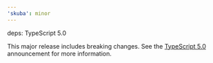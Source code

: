 ```yaml
---
'skuba': minor
---
```


deps: TypeScript 5.0

This major release includes breaking changes. See the [TypeScript 5.0](https://devblogs.microsoft.com/typescript/announcing-typescript-5-0/) announcement for more information.
